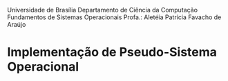  Universidade de Brasília
 Departamento de Ciência da Computação
 Fundamentos de Sistemas Operacionais
 Profa.: Aletéia Patrícia Favacho de Araújo


# Implementação de Pseudo-Sistema Operacional